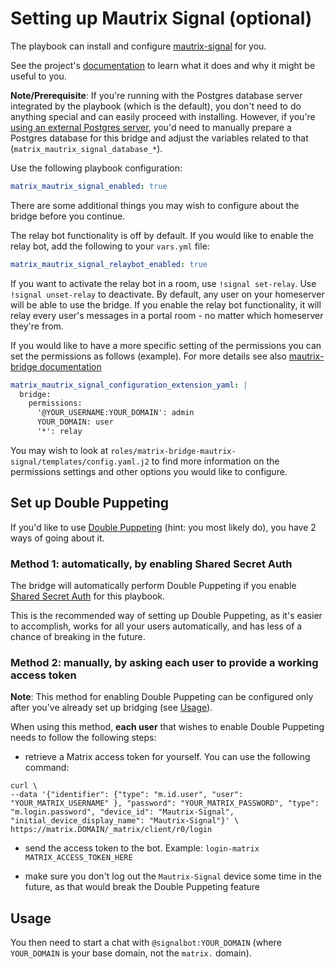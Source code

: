 # Setting up Mautrix Signal (optional)

The playbook can install and configure [mautrix-signal](https://github.com/tulir/mautrix-signal) for you.

See the project's [documentation](https://github.com/tulir/mautrix-signal/wiki) to learn what it does and why it might be useful to you.

**Note/Prerequisite**: If you're running with the Postgres database server integrated by the playbook (which is the default), you don't need to do anything special and can easily proceed with installing. However, if you're [using an external Postgres server](configuring-playbook-external-postgres.md), you'd need to manually prepare a Postgres database for this bridge and adjust the variables related to that (`matrix_mautrix_signal_database_*`).

Use the following playbook configuration:

```yaml
matrix_mautrix_signal_enabled: true
```

There are some additional things you may wish to configure about the bridge before you continue.

The relay bot functionality is off by default. If you would like to enable the relay bot, add the following to your `vars.yml` file:
```yaml
matrix_mautrix_signal_relaybot_enabled: true
```
If you want to activate the relay bot in a room, use `!signal set-relay`.
Use `!signal unset-relay` to deactivate.
By default, any user on your homeserver will be able to use the bridge.
If you enable the relay bot functionality, it will relay every user's messages in a portal room - no matter which homeserver they're from.

If you would like to have a more specific setting of the permissions you can set the permissions as follows (example). For more details see also [mautrix-bridge documentation](https://docs.mau.fi/bridges/python/signal/relay-mode.html)
```yaml
matrix_mautrix_signal_configuration_extension_yaml: |
  bridge:
    permissions:
      '@YOUR_USERNAME:YOUR_DOMAIN': admin
      YOUR_DOMAIN: user
      '*': relay
```

You may wish to look at `roles/matrix-bridge-mautrix-signal/templates/config.yaml.j2` to find more information on the permissions settings and other options you would like to configure.

## Set up Double Puppeting

If you'd like to use [Double Puppeting](https://github.com/tulir/mautrix-signal/wiki/Authentication#double-puppeting) (hint: you most likely do), you have 2 ways of going about it.

### Method 1: automatically, by enabling Shared Secret Auth

The bridge will automatically perform Double Puppeting if you enable [Shared Secret Auth](configuring-playbook-shared-secret-auth.md) for this playbook.

This is the recommended way of setting up Double Puppeting, as it's easier to accomplish, works for all your users automatically, and has less of a chance of breaking in the future.

### Method 2: manually, by asking each user to provide a working access token

**Note**: This method for enabling Double Puppeting can be configured only after you've already set up bridging (see [Usage](#usage)).

When using this method, **each user** that wishes to enable Double Puppeting needs to follow the following steps:

- retrieve a Matrix access token for yourself. You can use the following command:

```
curl \
--data '{"identifier": {"type": "m.id.user", "user": "YOUR_MATRIX_USERNAME" }, "password": "YOUR_MATRIX_PASSWORD", "type": "m.login.password", "device_id": "Mautrix-Signal", "initial_device_display_name": "Mautrix-Signal"}' \
https://matrix.DOMAIN/_matrix/client/r0/login
```

- send the access token to the bot. Example: `login-matrix MATRIX_ACCESS_TOKEN_HERE`

- make sure you don't log out the `Mautrix-Signal` device some time in the future, as that would break the Double Puppeting feature


## Usage

You then need to start a chat with `@signalbot:YOUR_DOMAIN` (where `YOUR_DOMAIN` is your base domain, not the `matrix.` domain).
